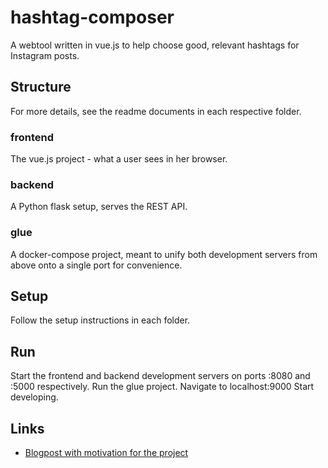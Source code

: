 # hashtag-composer
A webtool written in vue.js to help choose good, relevant hashtags for Instagram posts.

## Structure

For more details, see the readme documents in each respective folder.

### frontend
The vue.js project - what a user sees in her browser.

### backend
A Python flask setup, serves the REST API.

### glue
A docker-compose project, meant to unify both development servers from above
onto a single port for convenience.

## Setup

Follow the setup instructions in each folder.

## Run

Start the frontend and backend development servers on ports :8080 and :5000
respectively. Run the glue project. Navigate to localhost:9000
Start developing.

## Links

* [Blogpost with motivation for the project](https://pivii.co/blog/crafting-a-rest-api-driven-webtool/)
